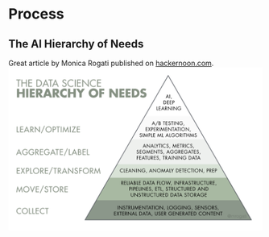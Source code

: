 # Process

## The AI Hierarchy of Needs

Great article by Monica Rogati published on [hackernoon.com](https://hackernoon.com/the-ai-hierarchy-of-needs-18f111fcc007).
![AI Hierarchy Of Needs Pyramid](../.gitbook/assets/hierarchyofneeds.png)
